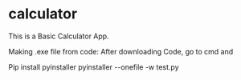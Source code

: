 # calculator
This is a Basic Calculator App.

Making .exe file from code: 
After downloading Code, go to cmd and 

Pip install pyinstaller
pyinstaller --onefile -w test.py
